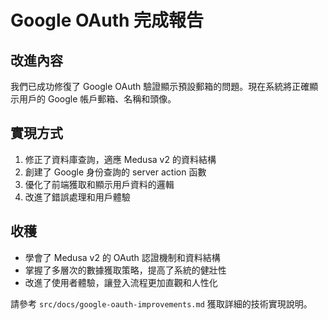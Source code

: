 # Google OAuth 完成報告

## 改進內容
我們已成功修復了 Google OAuth 驗證顯示預設郵箱的問題。現在系統將正確顯示用戶的 Google 帳戶郵箱、名稱和頭像。

## 實現方式
1. 修正了資料庫查詢，適應 Medusa v2 的資料結構
2. 創建了 Google 身份查詢的 server action 函數
3. 優化了前端獲取和顯示用戶資料的邏輯
4. 改進了錯誤處理和用戶體驗

## 收穫
- 學會了 Medusa v2 的 OAuth 認證機制和資料結構
- 掌握了多層次的數據獲取策略，提高了系統的健壯性
- 改進了使用者體驗，讓登入流程更加直觀和人性化

請參考 `src/docs/google-oauth-improvements.md` 獲取詳細的技術實現說明。

